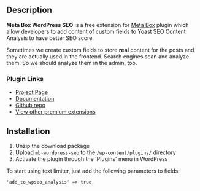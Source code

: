 ## Description

**Meta Box WordPress SEO** is a free extension for [Meta Box](https://metabox.io) plugin which allow developers to add content of custom fields to Yoast SEO Content Analysis to have better SEO score.

Sometimes we create custom fields to store **real** content for the posts and they are actually used in the frontend. Search engines scan and analyze them. So we should analyze them in the admin, too.


### Plugin Links

- [Project Page](https://metabox.io/plugins/wordpress-seo/)
- [Documentation](https://metabox.io/docs/)
- [Github repo](https://github.com/rilwis/mb-wordpress-seo/)
- [View other premium extensions](https://metabox.io)

## Installation

1. Unzip the download package
1. Upload `mb-wordpress-seo` to the `/wp-content/plugins/` directory
1. Activate the plugin through the 'Plugins' menu in WordPress

To start using text limiter, just add the following parameters to fields:

`'add_to_wpseo_analysis' => true,`
